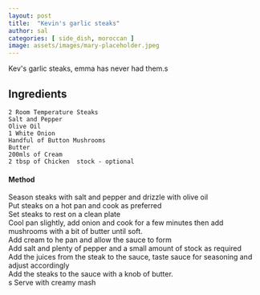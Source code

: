 ```yaml
---
layout: post
title:  "Kevin's garlic steaks"
author: sal
categories: [ side_dish, moroccan ]
image: assets/images/mary-placeholder.jpeg
---
```


Kev's garlic steaks, emma has never had them.s

## Ingredients

```
2 Room Temperature Steaks
Salt and Pepper
Olive Oil
1 White Onion
Handful of Button Mushrooms
Butter
200mls of Cream
2 tbsp of Chicken  stock - optional 
```

#### Method

Season steaks with salt and pepper and drizzle with olive oil
<br>
Put steaks on a hot pan and cook as preferred
<br>
Set steaks to rest on a clean plate
<br>
Cool pan slightly, add onion and cook for a few minutes then add mushrooms with a bit of butter until soft.
<br>
Add cream to he pan and allow the sauce to form
<br>
Add salt and plenty of pepper and a small amount of stock as required
<br>
Add the juices from the steak to the sauce, taste sauce for  seasoning and adjust accordingly
<br>
Add the steaks to the sauce with a knob of butter.
<br>s
Serve with creamy mash




